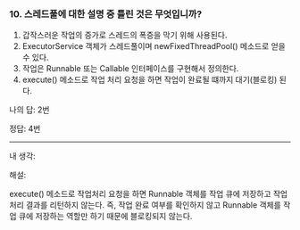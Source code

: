 ### 10. 스레드풀에 대한 설명 중 틀린 것은 무엇입니까?

1. 갑작스러운 작업의 증가로 스레드의 폭증을 막기 위해 사용된다.
2. ExecutorService 객체가 스레드풀이며 newFixedThreadPool() 메소드로 얻을 수 있다.
3. 작업은 Runnable 또는 Callable 인터페이스를 구현해서 정의한다.
4. execute() 메소드로 작업 처리 요청을 하면 작업이 완료될 떄까지 대기(블로킹) 된다.

나의 답: 2번

정답: 4번

---
내 생각: 

해설:

execute() 메소드로 작업처리 요청을 하면 Runnable 객체를 작업 큐에 저장하고 작업 처리 결과를 리턴하지 않는다. 즉, 작업 완료 여부를 확인하지 않고 Runnable 객체를 작업 큐에 저장하는 역할만 하기 때문에 블로킹되지 않는다.
